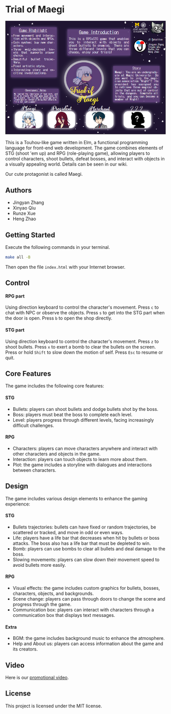 # Trial of Maegi

![](https://github.com/XinyaoQiu/Trial-of-Maegi/raw/master/doc/poster.png)

This is a Touhou-like game written in Elm, a functional programming language for front-end web development. The game combines elements of STG (shoot 'em up) and RPG (role-playing game), allowing players to control characters, shoot bullets, defeat bosses, and interact with objects in a visually appealing world. Details can be seen in our wiki.

Our cute protagonist is called Maegi.

## Authors
- Jingyan Zhang
- Xinyao Qiu
- Runze Xue
- Heng Zhao

## Getting Started

Execute the following commands in your terminal.

```bash
make all -B
```

Then open the file `index.html` with your Internet browser.

## Control

#### RPG part

Using direction keyboard to control the character's movement. Press `c` to chat with NPC or observe the objects. Press `s` to get into the STG part when the door is open. Press `b` to open the shop directly.

#### STG part

Using direction keyboard to control the character's movement. Press `z` to shoot bullets. Press `x` to exert a bomb to clear the bullets on the screen. Press or hold `Shift` to slow down the motion of self. Press `Esc` to resume or quit.

## Core Features

The game includes the following core features:

#### STG

- Bullets: players can shoot bullets and dodge bullets shot by the boss.
- Boss: players must beat the boss to complete each level.
- Level: players progress through different levels, facing increasingly difficult challenges.

#### RPG

- Characters: players can move characters anywhere and interact with other characters and objects in the game.
- Interaction: players can touch objects to learn more about them.
- Plot: the game includes a storyline with dialogues and interactions between characters.

## Design

The game includes various design elements to enhance the gaming experience:

#### STG

- Bullets trajectories: bullets can have fixed or random trajectories, be scattered or tracked, and move in odd or even ways.
- Life: players have a life bar that decreases when hit by bullets or boss attacks. The boss also has a life bar that must be depleted to win.
- Bomb: players can use bombs to clear all bullets and deal damage to the boss.
- Slowing movements: players can slow down their movement speed to avoid bullets more easily.

#### RPG

- Visual effects: the game includes custom graphics for bullets, bosses, characters, objects, and backgrounds.
- Scene change: players can pass through doors to change the scene and progress through the game.
- Communication box: players can interact with characters through a communication box that displays text messages.

#### Extra

- BGM: the game includes background music to enhance the atmosphere.
- Help and About us: players can access information about the game and its creators.

## Video

Here is our [promotional video](https://github.com/XinyaoQiu/Trial-of-Maegi/raw/master/doc/trailer.mp4).

## License

This project is licensed under the MIT license.
